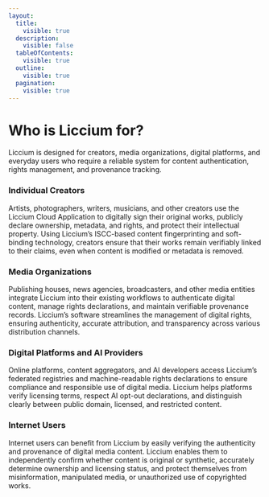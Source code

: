 ```yaml
---
layout:
  title:
    visible: true
  description:
    visible: false
  tableOfContents:
    visible: true
  outline:
    visible: true
  pagination:
    visible: true
---
```


# Who is Liccium for?

Liccium is designed for creators, media organizations, digital platforms, and everyday users who require a reliable system for content authentication, rights management, and provenance tracking.

### Individual Creators

Artists, photographers, writers, musicians, and other creators use the Liccium Cloud Application to digitally sign their original works, publicly declare ownership, metadata, and rights, and protect their intellectual property. Using Liccium’s ISCC-based content fingerprinting and soft-binding technology, creators ensure that their works remain verifiably linked to their claims, even when content is modified or metadata is removed.

### Media Organizations

Publishing houses, news agencies, broadcasters, and other media entities integrate Liccium into their existing workflows to authenticate digital content, manage rights declarations, and maintain verifiable provenance records. Liccium’s software streamlines the management of digital rights, ensuring authenticity, accurate attribution, and transparency across various distribution channels.

### Digital Platforms and AI Providers

Online platforms, content aggregators, and AI developers access Liccium’s federated registries and machine-readable rights declarations to ensure compliance and responsible use of digital media. Liccium helps platforms verify licensing terms, respect AI opt-out declarations, and distinguish clearly between public domain, licensed, and restricted content.

### Internet Users

Internet users can benefit from Liccium by easily verifying the authenticity and provenance of digital media content. Liccium enables them to independently confirm whether content is original or synthetic, accurately determine ownership and licensing status, and protect themselves from misinformation, manipulated media, or unauthorized use of copyrighted works.
